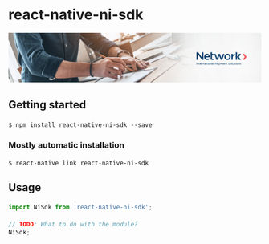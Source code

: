 # react-native-ni-sdk

![Banner](assets/banner.jpg)

## Getting started

`$ npm install react-native-ni-sdk --save`

### Mostly automatic installation

`$ react-native link react-native-ni-sdk`

## Usage
```javascript
import NiSdk from 'react-native-ni-sdk';

// TODO: What to do with the module?
NiSdk;
```
